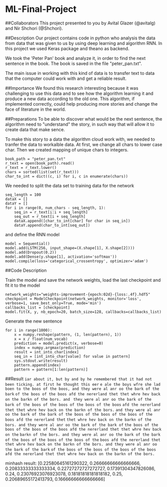 # ML-Final-Project

##Collaborators
This project presented to you by Avital Glazer (@avitalg) and Nir Shchori (@Shchori).

##Description
Our project contains code in python who analysis the data from data that was given to us by using deep learning and algorithm RNN.
In this project we used Keras package and theano as backend.

We took the 'Peter Pan' book and analyze it, in order to find the next sentence in the book. 
The book is saved in the file "peter_pan.txt".

The main issue in working with this kind of data is to transfer text to data that the computer could work with and get a reliable result.

##Importance 
We found this research interesting because it was challenging to use this data and to see how the algorithm learning it and produce a new data according to the old one. This algorithm, if implemented correctly, could help producing more stories and change the face of literature in the world.

##Preparations
To be able to discover what would be the next sentence, the algorithm need to "understand" the story, in such way that will allow it to create data that make sence. 

To make this story to a data the algorithm cloud work with, we needed to tranfer the data to workalble data.
At first, we change all chars to lower case char. Then we created mapping of unique chars to integers.

```
book_path = "peter_pan.txt"
r_text = open(book_path).read()
r_text = r_text.lower()
chars = sorted(list(set(r_text)))
char_to_int = dict((c, i) for i, c in enumerate(chars))
```
We needed to split the data set to training data for the network

```
seq_length = 100
dataX = []
dataY = []
for i in range(0, num_chars - seq_length, 1):
	seq_in = r_text[i:i + seq_length]
	seq_out = r_text[i + seq_length]
	dataX.append([char_to_int[char] for char in seq_in])
	dataY.append(char_to_int[seq_out])
```
and define the RNN model 
```
model = Sequential()
model.add(LSTM(256, input_shape=(X.shape[1], X.shape[2])))
model.add(Dropout(0.2))
model.add(Dense(y.shape[1], activation='softmax'))
model.compile(loss='categorical_crossentropy', optimizer='adam')
```

##Code Description

Train the model and save the network weights, load the last checkpoint and fit it to the model
```
network_weights="weights-improvement-{epoch:02d}-{loss:.4f}.hdf5"
checkpoint = ModelCheckpoint(network_weights, monitor='loss', verbose=1, save_best_only=True, mode='min')
callbacks_list = [checkpoint]
model.fit(X, y, nb_epoch=20, batch_size=128, callbacks=callbacks_list)
```

Generate the new sentence 
```
for i in range(1000):
	x = numpy.reshape(pattern, (1, len(pattern), 1))
	x = x / float(num_vocab)
	prediction = model.predict(x, verbose=0)
	index = numpy.argmax(prediction)
	result = int_into_char[index]
	seq_in = [int_into_char[value] for value in pattern]
	sys.stdout.write(result)
	pattern.append(index)
	pattern = pattern[1:len(pattern)]
```

##Result
`iar about it, but by and by he remembered that it had not been ticking. at first he thought this eer`
`e ale the boys wfre she lad boen to the boos of the boos, and they were al anr oo the bark of the bark`
`of the boos of the boos afd the nererland thet thet whre hev back on the barkn of the bors. and `
`they were al anr oo the bark of the bark of the boos of the boos of the boos of the boos`
`afd the nererland thet thet whre hev back on the barkn of the bors.`
`and they were al anr oo the bark of the bark of the boos of the boos of the boos of the boos afd the nererland thet`
`thet whre hev back on the barkn of the bors. and they were al anr oo the bark of the bark of`
`the boos of the boos of the boos of the boos afd the nererland thet thet whre hev back on the`
`barkn of the bors. and they were al anr oo the bark of the bark of the boos of the boos of the boos of the`
`boos afd the nererland thet thet whre hev back on the barkn of the bors. and they were al anr oo the bark of the bark`
`of the boos of the boos of the boos of the boos afd the nererland thet thet whre hev back on the barkn of the bors.`


minhash result:
[0.22580645161290322, 0.26666666666666666, 0.20833333333333334, 0.22727272727272727, 0.17391304347826086, 0.24, 0.23076923076923078, 0.18181818181818182, 0.25, 0.20689655172413793, 0.16666666666666666]
